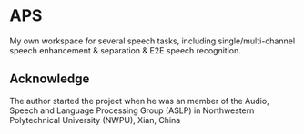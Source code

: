 # APS

My own workspace for several speech tasks, including single/multi-channel speech enhancement & separation & E2E speech recognition.

## Acknowledge

The author started the project when he was an member of the Audio, Speech and Language Processing Group (ASLP) in Northwestern Polytechnical University (NWPU), Xian, China
